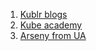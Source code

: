 1. [Kublr blogs](https://kublr.com/blog/)
2. [Kube academy](https://kubedemy.io/)
3. [Arseny from UA](https://rtfm.co.ua/en/)